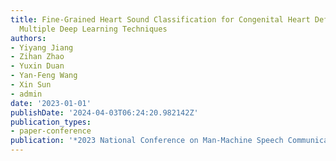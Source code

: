 ```yaml
---
title: Fine-Grained Heart Sound Classification for Congenital Heart Defects Using
  Multiple Deep Learning Techniques
authors:
- Yiyang Jiang
- Zihan Zhao
- Yuxin Duan
- Yan-Feng Wang
- Xin Sun
- admin
date: '2023-01-01'
publishDate: '2024-04-03T06:24:20.982142Z'
publication_types:
- paper-conference
publication: '*2023 National Conference on Man-Machine Speech Communication*'
---
```

